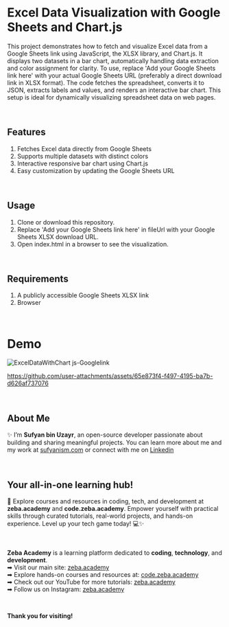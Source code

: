 # Excel Data Visualization with Google Sheets and Chart.js
This project demonstrates how to fetch and visualize Excel data from a Google Sheets link using JavaScript, the XLSX library, and Chart.js. It displays two datasets in a bar chart, automatically handling data extraction and color assignment for clarity. To use, replace 'Add your Google Sheets link here' with your actual Google Sheets URL (preferably a direct download link in XLSX format). The code fetches the spreadsheet, converts it to JSON, extracts labels and values, and renders an interactive bar chart. This setup is ideal for dynamically visualizing spreadsheet data on web pages.

</br>

## Features
1. Fetches Excel data directly from Google Sheets
2. Supports multiple datasets with distinct colors
3. Interactive responsive bar chart using Chart.js
4. Easy customization by updating the Google Sheets URL

</br>

## Usage
1. Clone or download this repository.
2. Replace 'Add your Google Sheets link here' in fileUrl with your Google Sheets XLSX download URL.
3. Open index.html in a browser to see the visualization.

</br>

## Requirements
1. A publicly accessible Google Sheets XLSX link
2. Browser

</br>

# Demo
![ExcelDataWithChart js-Googlelink](https://github.com/user-attachments/assets/f7978d1d-472a-407a-80a2-9c154f6d5169)

https://github.com/user-attachments/assets/65e873f4-f497-4195-ba7b-d626af737076

</br>

## About Me 
✨ I’m **Sufyan bin Uzayr**, an open-source developer passionate about building and sharing meaningful projects.
You can learn more about me and my work at [sufyanism.com](https://sufyanism.com/) or connect with me on [Linkedin](https://www.linkedin.com/in/sufyanism)

</br>

## Your all-in-one learning hub! 
🚀 Explore courses and resources in coding, tech, and development at **zeba.academy** and **code.zeba.academy**. Empower yourself with practical skills through curated tutorials, real-world projects, and hands-on experience. Level up your tech game today! 💻✨

</br>

**Zeba Academy**  is a learning platform dedicated to **coding**, **technology**, and **development**.  
➡ Visit our main site: [zeba.academy](https://zeba.academy)   </br>
➡ Explore hands-on courses and resources at: [code.zeba.academy](https://code.zeba.academy)   </br>
➡ Check out our YouTube for more tutorials: [zeba.academy](https://www.youtube.com/@zeba.academy)  </br>
➡ Follow us on Instagram: [zeba.academy](https://www.instagram.com/zeba.academy/)  </br>

</br>

**Thank you for visiting!** 
